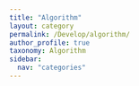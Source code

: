 ```yaml
---
title: "Algorithm"
layout: category
permalink: /Develop/algorithm/
author_profile: true
taxonomy: Algorithm
sidebar:
  nav: "categories"
---
```

